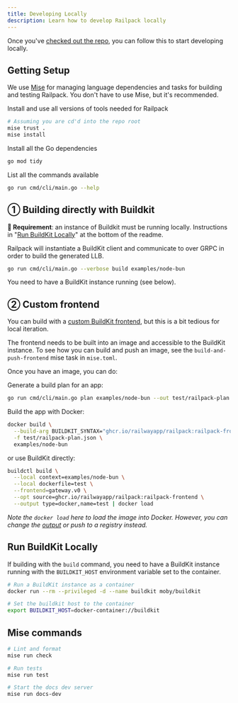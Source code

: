 ```yaml
---
title: Developing Locally
description: Learn how to develop Railpack locally
---
```


Once you've [checked out the repo](https://github.com/railwayapp/railpack), you can follow this to start developing locally.

## Getting Setup

We use [Mise](https://mise.jdx.dev/) for managing language dependencies and tasks for building and testing Railpack. You don't have to use Mise, but it's recommended.

Install and use all versions of tools needed for Railpack

```bash
# Assuming you are cd'd into the repo root
mise trust .
mise install
```

Install all the Go dependencies

```bash
go mod tidy
```

List all the commands available

```bash
go run cmd/cli/main.go --help
```

## ① Building directly with Buildkit

**👋 Requirement**: an instance of Buildkit must be running locally. Instructions in "[Run BuildKit Locally](#run-buildkit-locally)" at the bottom of the readme.

Railpack will instantiate a BuildKit client and communicate to over GRPC in order to build the generated LLB.

```bash
go run cmd/cli/main.go --verbose build examples/node-bun
```

You need to have a BuildKit instance running (see below).

## ② Custom frontend

You can build with a [custom BuildKit frontend](/guides/custom-frontend), but this is a bit tedious for local iteration.

The frontend needs to be built into an image and accessible to the BuildKit instance. To see how you can build and push an image, see the `build-and-push-frontend` mise task in `mise.toml`.

Once you have an image, you can do:

Generate a build plan for an app:

```bash
go run cmd/cli/main.go plan examples/node-bun --out test/railpack-plan.json
```

Build the app with Docker:

```bash
docker build \
  --build-arg BUILDKIT_SYNTAX="ghcr.io/railwayapp/railpack:railpack-frontend" \
  -f test/railpack-plan.json \
  examples/node-bun
```

or use BuildKit directly:

```bash
buildctl build \
  --local context=examples/node-bun \
  --local dockerfile=test \
  --frontend=gateway.v0 \
  --opt source=ghcr.io/railwayapp/railpack:railpack-frontend \
  --output type=docker,name=test | docker load
```

_Note the `docker load` here to load the image into Docker. However, you can change the [output](https://github.com/moby/buildkit?tab=readme-ov-file#output) or push to a registry instead._

## Run BuildKit Locally

If building with the `build` command, you need to have a BuildKit instance
running with the `BUILDKIT_HOST` environment variable set to the container.

```bash
# Run a BuildKit instance as a container
docker run --rm --privileged -d --name buildkit moby/buildkit

# Set the buildkit host to the container
export BUILDKIT_HOST=docker-container://buildkit
```

## Mise commands

```bash
# Lint and format
mise run check

# Run tests
mise run test

# Start the docs dev server
mise run docs-dev
```
